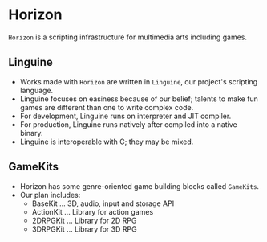 Horizon
=======

`Horizon` is a scripting infrastructure for multimedia arts including games.

## Linguine

* Works made with `Horizon` are written in `Linguine`, our project's scripting language.
* Linguine focuses on easiness because of our belief; talents to make fun games are different than one to write complex code.
* For development, Linguine runs on interpreter and JIT compiler.
* For production, Linguine runs natively after compiled into a native binary.
* Linguine is interoperable with C; they may be mixed.

## GameKits

* Horizon has some genre-oriented game building blocks called `GameKits`.
* Our plan includes:
    * BaseKit ... 3D, audio, input and storage API
    * ActionKit ... Library for action games
    * 2DRPGKit ... Library for 2D RPG
    * 3DRPGKit ... Library for 3D RPG
